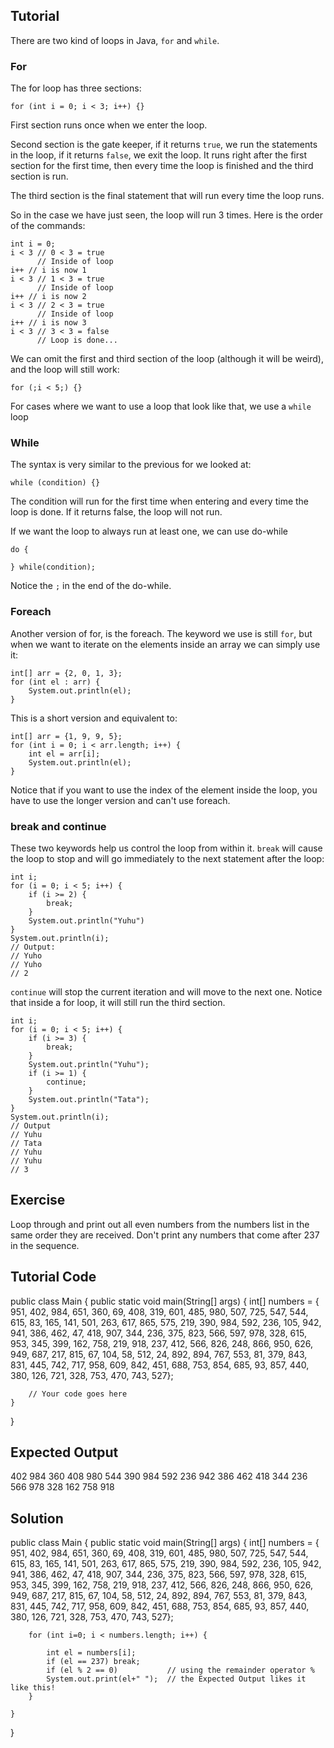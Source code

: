 Tutorial
--------

There are two kind of loops in Java, `for` and `while`.

### For

The for loop has three sections:

    for (int i = 0; i < 3; i++) {}

First section runs once when we enter the loop.

Second section is the gate keeper, if it returns `true`, we run the statements in the loop, if it returns `false`, we exit the loop. It runs right after the first section for the first time, then every time the loop is finished and the third section is run.

The third section is the final statement that will run every time the loop runs.

So in the case we have just seen, the loop will run 3 times. Here is the order of the commands:

    int i = 0;
    i < 3 // 0 < 3 = true
          // Inside of loop
    i++ // i is now 1
    i < 3 // 1 < 3 = true
          // Inside of loop
    i++ // i is now 2
    i < 3 // 2 < 3 = true
          // Inside of loop
    i++ // i is now 3
    i < 3 // 3 < 3 = false
          // Loop is done...

We can omit the first and third section of the loop (although it will be weird), and the loop will still work:

    for (;i < 5;) {}

For cases where we want to use a loop that look like that, we use a `while` loop

### While

The syntax is very similar to the previous for we looked at:

    while (condition) {}

The condition will run for the first time when entering and every time the loop is done.
If it returns false, the loop will not run.

If we want the loop to always run at least one, we can use do-while

    do {

    } while(condition);

Notice the `;` in the end of the do-while.

### Foreach

Another version of for, is the foreach. The keyword we use is still `for`, but when we want to iterate on the elements inside an array we can simply use it:

    int[] arr = {2, 0, 1, 3};
    for (int el : arr) {
        System.out.println(el);
    }

This is a short version and equivalent to:

    int[] arr = {1, 9, 9, 5};
    for (int i = 0; i < arr.length; i++) {
        int el = arr[i];
        System.out.println(el);
    }

Notice that if you want to use the index of the element inside the loop, you have to use the longer version and can't use foreach.

### break and continue

These two keywords help us control the loop from within it.
`break` will cause the loop to stop and will go immediately to the next statement after the loop:

    int i;
    for (i = 0; i < 5; i++) {
        if (i >= 2) {
            break;
        }
        System.out.println("Yuhu")
    }
    System.out.println(i);
    // Output:
    // Yuho
    // Yuho
    // 2

`continue` will stop the current iteration and will move to the next one. Notice that inside a for loop, it will still run the third section.

    int i;
    for (i = 0; i < 5; i++) {
        if (i >= 3) {
            break;
        }
        System.out.println("Yuhu");
        if (i >= 1) {
            continue;
        }
        System.out.println("Tata");
    }
    System.out.println(i);
    // Output
    // Yuhu
    // Tata
    // Yuhu
    // Yuhu
    // 3

Exercise
--------

Loop through and print out all even numbers from the numbers list in the same order they are received. Don't print any numbers that come after 237 in the sequence.

Tutorial Code
-------------

public class Main {
    public static void main(String[] args) {
        int[] numbers = {
            951, 402, 984, 651, 360, 69, 408, 319, 601, 485, 980, 507, 725, 547, 544, 
            615, 83, 165, 141, 501, 263, 617, 865, 575, 219, 390, 984, 592, 236, 105, 942, 941, 
            386, 462, 47, 418, 907, 344, 236, 375, 823, 566, 597, 978, 328, 615, 953, 345, 
            399, 162, 758, 219, 918, 237, 412, 566, 826, 248, 866, 950, 626, 949, 687, 217, 
            815, 67, 104, 58, 512, 24, 892, 894, 767, 553, 81, 379, 843, 831, 445, 742, 717, 
            958, 609, 842, 451, 688, 753, 854, 685, 93, 857, 440, 380, 126, 721, 328, 753, 470, 
            743, 527};

        // Your code goes here
    }
}

Expected Output
---------------

402 984 360 408 980 544 390 984 592 236 942 386 462 418 344 236 566 978 328 162 758 918

Solution
--------

public class Main {
    public static void main(String[] args) {
        int[] numbers = {
            951, 402, 984, 651, 360, 69, 408, 319, 601, 485, 980, 507, 725, 547, 544, 
            615, 83, 165, 141, 501, 263, 617, 865, 575, 219, 390, 984, 592, 236, 105, 942, 941, 
            386, 462, 47, 418, 907, 344, 236, 375, 823, 566, 597, 978, 328, 615, 953, 345, 
            399, 162, 758, 219, 918, 237, 412, 566, 826, 248, 866, 950, 626, 949, 687, 217, 
            815, 67, 104, 58, 512, 24, 892, 894, 767, 553, 81, 379, 843, 831, 445, 742, 717, 
            958, 609, 842, 451, 688, 753, 854, 685, 93, 857, 440, 380, 126, 721, 328, 753, 470, 
            743, 527};
		
        
        for (int i=0; i < numbers.length; i++) {
    	
            int el = numbers[i];
            if (el == 237) break;
            if (el % 2 == 0)           // using the remainder operator %
            System.out.print(el+" ");  // the Expected Output likes it like this!
		}
        
    }
}
